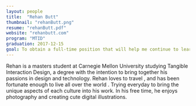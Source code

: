 ```yaml
---
layout: people
title:  "Rehan Butt"
thumbnail: "rehanButt.png"
resume: "rehanButt.pdf"
website: "rehanbutt.com"
program: "MTID"
graduation: 2017-12-15
goal: To obtain a full-time position that will help me continue to learn and follow my passions in art and technology, while developing innovative products within the organization.
---
```


Rehan is a masters student at Carnegie Mellon University studying Tangible Interaction Design, a degree with the intention to bring together his passions in design <span class="emoji emoji-palette"></span> and technology.<span class="emoji emoji-computer"></span> Rehan loves to travel <span class="emoji emoji-airplane"></span>, and has been fortunate enough to live all over the world <span class="emoji emoji-globe_asia"></span>. Trying everyday to bring the unique aspects of each culture into his work. In his free time, he enjoys photography <span class="emoji emoji-camera"></span> and creating cute digital illustrations.<span class="emoji emoji-penguin_head"></span>
